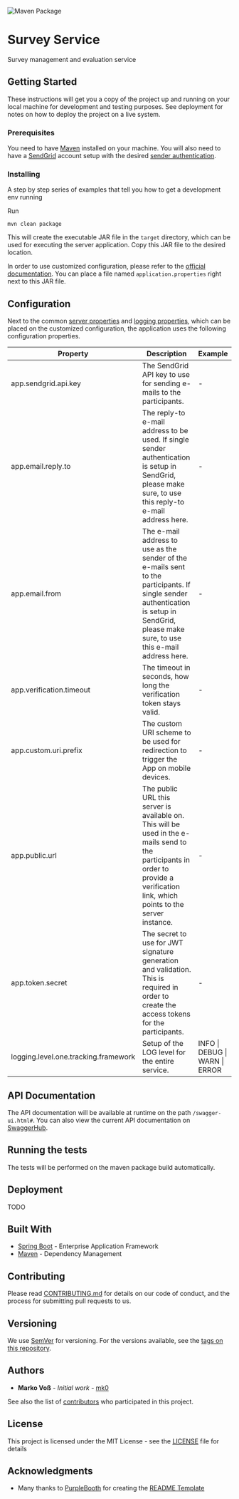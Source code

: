 ![Maven Package](https://github.com/OneTrackingFramework/survey-service/workflows/Maven%20Package/badge.svg)

# Survey Service
Survey management and evaluation service

## Getting Started

These instructions will get you a copy of the project up and running on your local machine for development and testing purposes. See deployment for notes on how to deploy the project on a live system.

### Prerequisites

You need to have [Maven](https://maven.apache.org/) installed on your machine. You will also need to have a [SendGrid](https://sendgrid.com/) account setup with the desired [sender authentication](https://app.sendgrid.com/settings/sender_auth).

### Installing

A step by step series of examples that tell you how to get a development env running

Run

```
mvn clean package
```

This will create the executable JAR file in the `target` directory, which can be used for executing the server application. Copy this JAR file to the desired location.

In order to use customized configuration, please refer to the [official documentation](https://docs.spring.io/spring-boot/docs/current/reference/html/spring-boot-features.html#boot-features-external-config).
You can place a file named `application.properties` right next to this JAR file.

## Configuration

Next to the common [server properties](https://docs.spring.io/spring-boot/docs/current/reference/html/appendix-application-properties.html#server-properties) and [logging properties](https://docs.spring.io/spring-boot/docs/current/reference/html/appendix-application-properties.html#core-properties), which can be placed on the customized configuration, the application uses the following configuration properties.

<table>
<thead>
  <tr>
    <th>Property</th>
    <th>Description</th>
    <th>Example</th>
  </tr>
</thead>
<tbody>
  <tr>
    <td>app.sendgrid.api.key</td>
    <td>The SendGrid API key to use for sending e-mails to the participants.</td>
    <td>-</td>
  </tr>
  <tr>
    <td>app.email.reply.to</td>
    <td>The reply-to e-mail address to be used. If single sender authentication is setup in SendGrid, please make sure, to use this reply-to e-mail address here.</td>
    <td>-</td>
  </tr>
  <tr>
    <td>app.email.from</td>
    <td>The e-mail address to use as the sender of the e-mails sent to the participants. If single sender authentication is setup in SendGrid, please make sure, to use this e-mail address here.</td>
    <td>-</td>
  </tr>
  <tr>
    <td>app.verification.timeout</td>
    <td>The timeout in seconds, how long the verification token stays valid.</td>
    <td>-</td>
  </tr>
  <tr>
    <td>app.custom.uri.prefix</td>
    <td>The custom URI scheme to be used for redirection to trigger the App on mobile devices.</td>
    <td>-</td>
  </tr>
  <tr>
    <td>app.public.url</td>
    <td>The public URL this server is available on. This will be used in the e-mails send to the participants in order to provide a verification link, which points to the server instance.</td>
    <td>-</td>
  </tr>
  <tr>
    <td>app.token.secret</td>
    <td>The secret to use for JWT signature generation and validation. This is required in order to create the access tokens for the participants.</td>
    <td>-</td>
  </tr>
  <tr>
    <td>logging.level.one.tracking.framework</td>
    <td>Setup of the LOG level for the entire service.</td>
    <td>INFO | DEBUG | WARN | ERROR</td>
  </tr>
</tbody>
</table>

## API Documentation

The API documentation will be available at runtime on the path `/swagger-ui.html#`.
You can also view the current API documentation on [SwaggerHub](https://app.swaggerhub.com/apis/mk01/survey-service-api/1.0).

## Running the tests

The tests will be performed on the maven package build automatically.

## Deployment

TODO

## Built With

* [Spring Boot](https://spring.io/projects/spring-boot) - Enterprise Application Framework
* [Maven](https://maven.apache.org) - Dependency Management

## Contributing

Please read [CONTRIBUTING.md](https://gist.github.com/PurpleBooth/b24679402957c63ec426) for details on our code of conduct, and the process for submitting pull requests to us.

## Versioning

We use [SemVer](http://semver.org/) for versioning. For the versions available, see the [tags on this repository](https://github.com/OneTrackingFramework/survey-service/tags). 

## Authors

* **Marko Voß** - *Initial work* - [mk0](https://gist.github.com/mk0)

See also the list of [contributors](https://github.com/OneTrackingFramework/survey-service/contributors) who participated in this project.

## License

This project is licensed under the MIT License - see the [LICENSE](LICENSE) file for details

## Acknowledgments

* Many thanks to [PurpleBooth](https://github.com/PurpleBooth) for creating the [README Template](https://gist.github.com/PurpleBooth/109311bb0361f32d87a2)